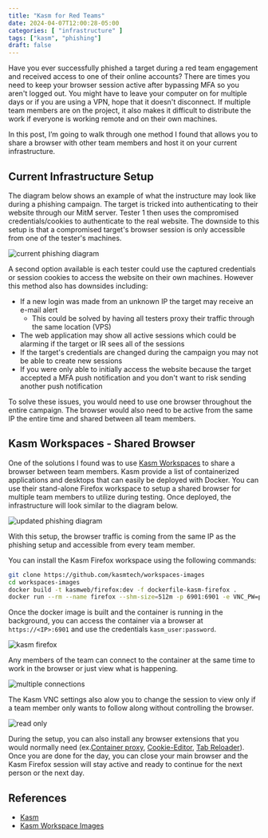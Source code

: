 ```yaml
---
title: "Kasm for Red Teams"
date: 2024-04-07T12:00:28-05:00
categories: [ "infrastructure" ]
tags: ["kasm", "phishing"]
draft: false
---
```


Have you ever successfully phished a target during a red team engagement and received access to one of their online accounts? There are times you need to keep your browser session active after bypassing MFA so you aren't logged out. You might have to leave your computer on for multiple days or if you are using a VPN, hope that it doesn't disconnect. If multiple team members are on the project, it also makes it difficult to distribute the work if everyone is working remote and on their own machines.

In this post, I’m going to walk through one method I found that allows you to share a browser with other team members and host it on your current infrastructure.

## Current Infrastructure Setup

The diagram below shows an example of what the instructure may look like during a phishing campaign. The target is tricked into authenticating to their website through our MitM server. Tester 1 then uses the compromised credentials/cookies to authenticate to the real website. The downside to this setup is that a compromised target's browser session is only accessible from one of the tester's machines.

![current phishing diagram](/img/Kasm/current-phishing-diagram.png)

 A second option available is each tester could use the captured credentials or session cookies to access the website on their own machines. However this method also has downsides including:
- If a new login was made from an unknown IP the target may receive an e-mail alert
    - This could be solved by having all testers proxy their traffic through the same location (VPS)
- The web application may show all active sessions which could be alarming if the target or IR sees all of the sessions
- If the target's credentials are changed during the campaign you may not be able to create new sessions
- If you were only able to initially access the website because the target accepted a MFA push notification and you don't want to risk sending another push notification

To solve these issues, you would need to use one browser throughout the entire campaign. The browser would also need to be active from the same IP the entire time and shared between all team members.


## Kasm Workspaces - Shared Browser

One of the solutions I found was to use [Kasm Workspaces](https://kasmweb.com/) to share a browser between team members. Kasm provide a list of containerized applications and desktops that can easily be deployed with Docker. You can use their stand-alone Firefox workspace to setup a shared browser for multiple team members to utilize during testing. Once deployed, the infrastructure will look similar to the diagram below.

![updated phishing diagram](/img/Kasm/updated-phishing-diagram.png)

With this setup, the browser traffic is coming from the same IP as the phishing setup and accessible from every team member.

You can install the Kasm Firefox workspace using the following commands:

```bash
git clone https://github.com/kasmtech/workspaces-images
cd workspaces-images
docker build -t kasmweb/firefox:dev -f dockerfile-kasm-firefox .
docker run --rm --name firefox --shm-size=512m -p 6901:6901 -e VNC_PW=password -d kasmweb/firefox:dev
```

Once the docker image is built and the container is running in the background, you can access the container via a browser at `https://<IP>:6901` and use the credentials `kasm_user:password`.

![kasm firefox](/img/Kasm/kasm-firefox.png)

Any members of the team can connect to the container at the same time to work in the browser or just view what is happening.

![multiple connections](/img/Kasm/multiple-connections.png)

The Kasm VNC settings also alow you to change the session to view only if a team member only wants to follow along without controlling the browser.

![read only](/img/Kasm/read-only.png)

During the setup, you can also install any browser extensions that you would normally need (ex.[Container proxy](https://addons.mozilla.org/en-US/firefox/addon/container-proxy/?utm_source=addons.mozilla.org&utm_medium=referral&utm_content=search), [Cookie-Editor](https://addons.mozilla.org/en-US/firefox/addon/cookie-editor/), [Tab Reloader](https://addons.mozilla.org/en-US/firefox/addon/tab-reloader/)). Once you are done for the day, you can close your main browser and the Kasm Firefox session will stay active and ready to continue for the next person or the next day.


## References

- [Kasm](https://kasmweb.com/)
- [Kasm Workspace Images](https://github.com/kasmtech/workspaces-images)
